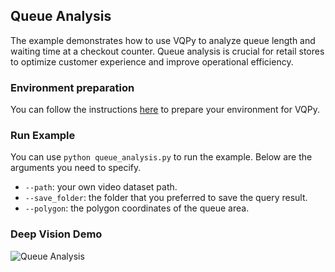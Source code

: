 ## Queue Analysis

The example demonstrates how to use VQPy to analyze queue length and waiting time at a checkout counter.
Queue analysis is crucial for retail stores to optimize customer experience and improve operational efficiency.

### Environment preparation
You can follow the instructions [here](../../README.md#installation) to prepare your environment for VQPy.

### Run Example
You can use `python queue_analysis.py` to run the example. Below are the arguments you need to specify.
* `--path`: your own video dataset path.
* `--save_folder`: the folder that you preferred to save the query result.
* `--polygon`: the polygon coordinates of the queue area.

### Deep Vision Demo
![Queue Analysis](./demo.assets/vqpy-DeepVision.gif)